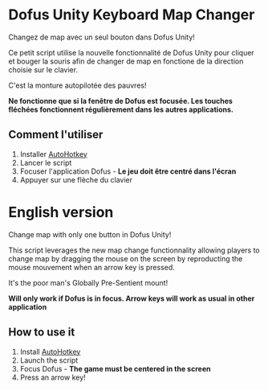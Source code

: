 # Dofus Unity Keyboard Map Changer

Changez de map avec un seul bouton dans Dofus Unity!

Ce petit script utilise la nouvelle fonctionnalité de Dofus Unity pour cliquer et bouger la souris afin de changer de map en fonctione de la direction choisie sur le clavier.

C'est la monture autopilotée des pauvres!

**Ne fonctionne que si la fenêtre de Dofus est focusée.
Les touches fléchées fonctionnent régulièrement dans les autres applications.**

## Comment l'utiliser

1. Installer [AutoHotkey](https://www.autohotkey.com/)
2. Lancer le script
3. Focuser l'application Dofus - **Le jeu doit être centré dans l'écran**
4. Appuyer sur une flèche du clavier

# English version

Change map with only one button in Dofus Unity!

This script leverages the new map change functionnality allowing players to change map by dragging the mouse on the screen by reproducting the mouse mouvement when an arrow key is pressed.

It's the poor man's Globally Pre-Sentient mount!

**Will only work if Dofus is in focus.
Arrow keys will work as usual in other application**

## How to use it

1. Install [AutoHotkey](https://www.autohotkey.com/)
2. Launch the script
3. Focus Dofus - **The game must be centered in the screen**
4. Press an arrow key!
